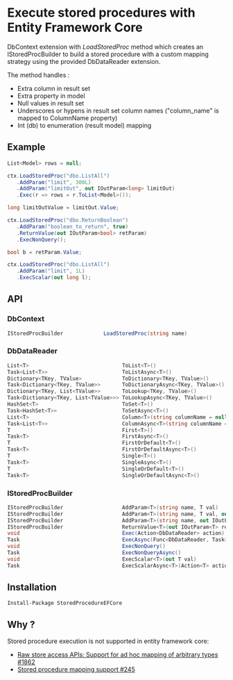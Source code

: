  # Execute stored procedures with Entity Framework Core

DbContext extension with *LoadStoredProc* method which creates
an IStoredProcBuilder to build a stored procedure with a custom
mapping strategy using the provided DbDataReader extension.

The method handles :
- Extra column in result set
- Extra property in model
- Null values in result set
- Underscores or hypens in result set column names ("column_name" is mapped to ColumnName property)
- Int (db) to enumeration (result model) mapping

## Example

```csharp
List<Model> rows = null;

ctx.LoadStoredProc("dbo.ListAll")
   .AddParam("limit", 300L)
   .AddParam("limitOut", out IOutParam<long> limitOut)
   .Exec(r => rows = r.ToList<Model>());

long limitOutValue = limitOut.Value;

ctx.LoadStoredProc("dbo.ReturnBoolean")
   .AddParam("boolean_to_return", true)
   .ReturnValue(out IOutParam<bool> retParam)
   .ExecNonQuery();

bool b = retParam.Value;

ctx.LoadStoredProc("dbo.ListAll")
   .AddParam("limit", 1L)
   .ExecScalar(out long l);
```

## API

### DbContext
```csharp
IStoredProcBuilder             LoadStoredProc(string name)
```

### DbDataReader
```csharp
List<T>                              ToList<T>()
Task<List<T>>                        ToListAsync<T>()
Dictionary<TKey, TValue>             ToDictionary<TKey, TValue>()
Task<Dictionary<TKey, TValue>>       ToDictionaryAsync<TKey, TValue>()
Dictionary<TKey, List<TValue>>       ToLookup<TKey, TValue>()
Task<Dictionary<TKey, List<TValue>>> ToLookupAsync<TKey, TValue>()
HashSet<T>                           ToSet<T>()
Task<HashSet<T>>                     ToSetAsync<T>()
List<T>                              Column<T>(string columnName = null)
Task<List<T>>                        ColumnAsync<T>(string columnName = null)
T                                    First<T>()
Task<T>                              FirstAsync<T>()
T                                    FirstOrDefault<T>()
Task<T>                              FirstOrDefaultAsync<T>()
T                                    Single<T>()
Task<T>                              SingleAsync<T>()
T                                    SingleOrDefault<T>()
Task<T>                              SingleOrDefaultAsync<T>()
```

### IStoredProcBuilder
```csharp
IStoredProcBuilder                   AddParam<T>(string name, T val)                             // Input parameter
IStoredProcBuilder                   AddParam<T>(string name, T val, out OutParam<T> outParam)   // Input/Ouput parameter
IStoredProcBuilder                   AddParam<T>(string name, out IOutParam<T> outParam)         // Ouput parameter
IStoredProcBuilder                   ReturnValue<T>(out IOutParam<T> retParam)
void                                 Exec(Action<DbDataReader> action)
Task                                 ExecAsync(Func<DbDataReader, Task> action)
void                                 ExecNonQuery()
Task                                 ExecNonQueryAsync()
void                                 ExecScalar<T>(out T val)
Task                                 ExecScalarAsync<T>(Action<T> action)
```

## Installation

` Install-Package StoredProcedureEFCore `

## Why ?

Stored procedure execution is not supported in entity framework core:
- [Raw store access APIs: Support for ad hoc mapping of arbitrary types #1862](https://github.com/aspnet/EntityFramework/issues/1862)
- [Stored procedure mapping support #245](https://github.com/aspnet/EntityFramework/issues/245)
